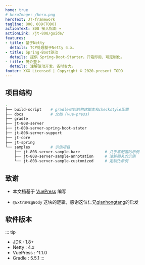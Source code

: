 ```yaml
---
home: true
# heroImage: /hero.png
heroText: JT-framework
tagline: 808、809(TODO)
actionText: 808 接入指南 →
actionLink: /jt-808/guide/
features:
- title: 基于Netty
  details: TCP处理基于Netty 4.x。
- title: Spring-Boot驱动
  details: 提供 Spring-Boot-Starter，开箱即用、可定制化。
- title: 简介至上
  details: 注解驱动开发，省时省力。
footer: XXX Licensed | Copyright © 2020-present TODO
---
```


## 项目结构

```sh
.
├── build-script    # gradle用到的构建脚本和checkstyle配置
├── docs            # 文档 (vue-press)
├── gradle
├── jt-808-server
├── jt-808-server-spring-boot-stater
├── jt-808-server-support
├── jt-core
├── jt-spring
└── samples         # 示例项目
    ├── jt-808-server-sample-bare           # 几乎零配置的示例
    ├── jt-808-server-sample-annotation     # 注解相关的示例
    └── jt-808-server-sample-customized     # 定制化示例
```

## 致谢

- 本文档基于 [VuePress](https://www.vuepress.cn/) 编写

- `@ExtraMsgBody` 这块的逻辑，感谢这位仁兄[qianhongtang](https://github.com/qianhongtang)的启发

## 软件版本

::: tip
- JDK : 1.8+
- Netty : 4.x
- VuePress : ^1.1.0
- Gradle : 5.5.1
:::
